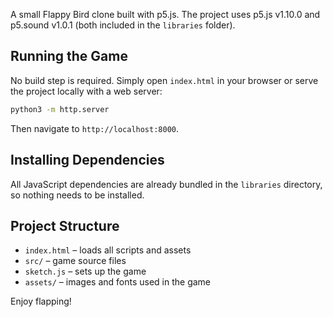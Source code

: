 A small Flappy Bird clone built with p5.js. The project uses p5.js v1.10.0 and p5.sound v1.0.1 (both included in the `libraries` folder).

## Running the Game

No build step is required. Simply open `index.html` in your browser or serve the project locally with a web server:

```bash
python3 -m http.server
```
Then navigate to `http://localhost:8000`.

## Installing Dependencies

All JavaScript dependencies are already bundled in the `libraries` directory, so nothing needs to be installed.

## Project Structure

- `index.html` – loads all scripts and assets
- `src/` – game source files
- `sketch.js` – sets up the game
- `assets/` – images and fonts used in the game

Enjoy flapping!
